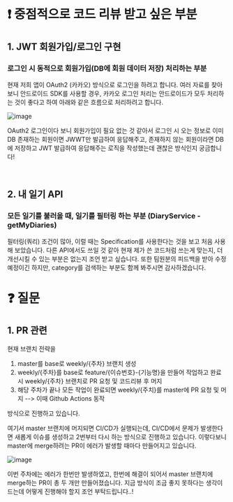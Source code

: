 # ❗ 중점적으로 코드 리뷰 받고 싶은 부분

## 1. JWT 회원가입/로그인 구현

### 로그인 시 동적으로 회원가입(DB에 회원 데이터 저장) 처리하는 부분

현재 저희 앱이 OAuth2 (카카오) 방식으로 로그인을 하려고 합니다.
여러 자료를 찾아보니 안드로이드 SDK를 사용할 경우, 카카오 로그인 처리는 안드로이드가 모두 처리하는 것이 좋다고 하여 아래와 같은 흐름으로 처리하려고 합니다.

![image](https://github.com/user-attachments/assets/83a9f5ea-315f-411d-89c5-3d4734beb929)

OAuth2 로그인이다 보니 회원가입이 필요 없는 것 같아서 로그인 시 오는 정보로 이미 DB 존재하는 회원이면 JWWT만 발급하여 응답해주고,
존재하지 않는 회원이라면 DB에 저장하고 JWT 발급하여 응답해주는 로직을 작성했는데 괜찮은 방식인지 궁금합니다!

<br>

## 2. 내 일기 API

### 모든 일기를 불러올 때, 일기를 필터링 하는 부분 (DiaryService - getMyDiaries)

필터링(쿼리) 조건이 많아, 이럴 때는 Specification를 사용한다는 것을 보고 처음 사용해 보았습니다.
다른 API에서도 쓰일 것 같아 현재 제가 쓴 코드처럼 쓰는게 맞는지, 더 개선시킬 수 있는 부분은 없는지 조언 받고 싶습니다.
또한 팀원분의 피드백을 받아 수정 예정이긴 하지만, category를 검색하는 부분도 함께 봐주시면 감사하겠습니다.

# ❓ 질문

## 1. PR 관련

현재 브랜치 전략을 

1. master를 base로 weekly/{주차} 브랜치 생성
2. weekly/{주차}를 base로 feature/{이슈번호}-{기능명}을 만들어 작업하고 완료 시 weekly/{주차} 브랜치로 PR 요청 및 코드리뷰 후 머지
3. 해당 주차가 끝나 모든 작업이 완료되면 weekly/{주치}를 master에 PR 요청 및 머지  --> 이때 Github Actions 동작

방식으로 진행하고 있습니다.

여기서 master 브랜치에 머지되면 CI/CD가 실행되는데, CI/CD에서 문제가 발생한다면 새롭게 이슈를 생성하고 2번부터 다시 하는 방식으로 진행하고 있습니다.
이렇다보니 master에 merge하려는 PR이 에러가 발생할 때마다 만들어지고 있습니다.

![image](https://github.com/user-attachments/assets/eec7afe5-0907-47f9-8534-4f3ccf736488)

이번 주차에는 에러가 한번만 발생하였고, 한번에 해결이 되어서 master 브랜치에 merge하는 PR이 총 두 개만 만들어졌습니다.
지금 방식이 조금 좋지 못하다는 생각이 드는데 어떻게 진행해야 할지 조언 부탁드립니다..!
